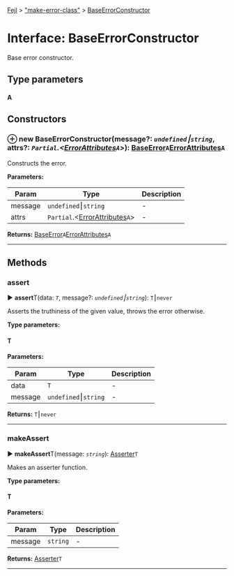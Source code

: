 [Fejl](../README.md) > ["make-error-class"](../modules/_make_error_class_.md) > [BaseErrorConstructor](../interfaces/_make_error_class_.baseerrorconstructor.md)



# Interface: BaseErrorConstructor


Base error constructor.

## Type parameters
#### A 

## Constructors
<a id="constructor"></a>


### ⊕ **new BaseErrorConstructor**(message?: *`undefined`⎮`string`*, attrs?: *`Partial`.<[ErrorAttributes](../modules/_make_error_class_.md#errorattributes)`A`>*): [BaseError](../classes/_make_error_class_.baseerror.md)`A`[ErrorAttributes](../modules/_make_error_class_.md#errorattributes)`A`






Constructs the error.


**Parameters:**

| Param | Type | Description |
| ------ | ------ | ------ |
| message | `undefined`⎮`string`   |  - |
| attrs | `Partial`.<[ErrorAttributes](../modules/_make_error_class_.md#errorattributes)`A`>   |  - |





**Returns:** [BaseError](../classes/_make_error_class_.baseerror.md)`A`[ErrorAttributes](../modules/_make_error_class_.md#errorattributes)`A`

---


## Methods
<a id="assert"></a>

###  assert

► **assert**T(data: *`T`*, message?: *`undefined`⎮`string`*): `T`⎮`never`







Asserts the truthiness of the given value, throws the error otherwise.


**Type parameters:**

#### T 
**Parameters:**

| Param | Type | Description |
| ------ | ------ | ------ |
| data | `T`   |  - |
| message | `undefined`⎮`string`   |  - |





**Returns:** `T`⎮`never`





___

<a id="makeassert"></a>

###  makeAssert

► **makeAssert**T(message: *`string`*): [Asserter](../modules/_make_error_class_.md#asserter)`T`







Makes an asserter function.


**Type parameters:**

#### T 
**Parameters:**

| Param | Type | Description |
| ------ | ------ | ------ |
| message | `string`   |  - |





**Returns:** [Asserter](../modules/_make_error_class_.md#asserter)`T`





___



